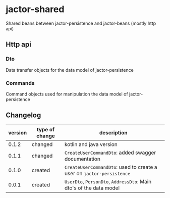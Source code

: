 # jactor-shared
Shared beans between jactor-persistence and jactor-beans (mostly http api)

## Http api

### Dto
Data transfer objects for the data model of jactor-persistence

### Commands
Command objects used for manipulation the data model of jactor-persistence

## Changelog
version | type of change | description
--------|----------------|------------------------
  0.1.2 | changed        | kotlin and java version
  0.1.1 | changed        | `CreateUserCommandDto`: added swagger documentation
  0.1.0 | created        | `CreateUserCommandDto`: used to create a user on `jactor-persistence`
  0.0.1 | created        | `UserDto`, `PersonDto`, `AddressDto`: Main dto's of the data model
